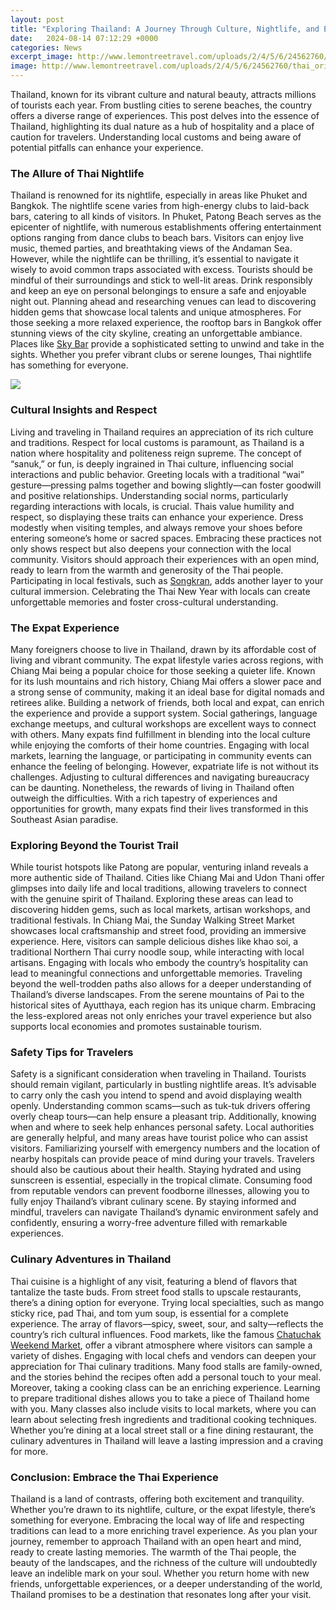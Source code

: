 ```yaml
---
layout: post
title: "Exploring Thailand: A Journey Through Culture, Nightlife, and Expat Life"
date:   2024-08-14 07:12:29 +0000
categories: News
excerpt_image: http://www.lemontreetravel.com/uploads/2/4/5/6/24562760/thai_orig.png
image: http://www.lemontreetravel.com/uploads/2/4/5/6/24562760/thai_orig.png
---
```


Thailand, known for its vibrant culture and natural beauty, attracts millions of tourists each year. From bustling cities to serene beaches, the country offers a diverse range of experiences. This post delves into the essence of Thailand, highlighting its dual nature as a hub of hospitality and a place of caution for travelers. Understanding local customs and being aware of potential pitfalls can enhance your experience.
### The Allure of Thai Nightlife
Thailand is renowned for its nightlife, especially in areas like Phuket and Bangkok. The nightlife scene varies from high-energy clubs to laid-back bars, catering to all kinds of visitors. In Phuket, Patong Beach serves as the epicenter of nightlife, with numerous establishments offering entertainment options ranging from dance clubs to beach bars. Visitors can enjoy live music, themed parties, and breathtaking views of the Andaman Sea.
However, while the nightlife can be thrilling, it’s essential to navigate it wisely to avoid common traps associated with excess. Tourists should be mindful of their surroundings and stick to well-lit areas. Drink responsibly and keep an eye on personal belongings to ensure a safe and enjoyable night out. Planning ahead and researching venues can lead to discovering hidden gems that showcase local talents and unique atmospheres.
For those seeking a more relaxed experience, the rooftop bars in Bangkok offer stunning views of the city skyline, creating an unforgettable ambiance. Places like [Sky Bar](https://fr.edu.vn/en/Sky_Bar_(Bangkok)) provide a sophisticated setting to unwind and take in the sights. Whether you prefer vibrant clubs or serene lounges, Thai nightlife has something for everyone.

![](http://www.lemontreetravel.com/uploads/2/4/5/6/24562760/thai_orig.png)
### Cultural Insights and Respect
Living and traveling in Thailand requires an appreciation of its rich culture and traditions. Respect for local customs is paramount, as Thailand is a nation where hospitality and politeness reign supreme. The concept of “sanuk,” or fun, is deeply ingrained in Thai culture, influencing social interactions and public behavior. Greeting locals with a traditional “wai” gesture—pressing palms together and bowing slightly—can foster goodwill and positive relationships.
Understanding social norms, particularly regarding interactions with locals, is crucial. Thais value humility and respect, so displaying these traits can enhance your experience. Dress modestly when visiting temples, and always remove your shoes before entering someone’s home or sacred spaces. Embracing these practices not only shows respect but also deepens your connection with the local community.
Visitors should approach their experiences with an open mind, ready to learn from the warmth and generosity of the Thai people. Participating in local festivals, such as [Songkran](https://fr.edu.vn/en/Songkran), adds another layer to your cultural immersion. Celebrating the Thai New Year with locals can create unforgettable memories and foster cross-cultural understanding.
### The Expat Experience
Many foreigners choose to live in Thailand, drawn by its affordable cost of living and vibrant community. The expat lifestyle varies across regions, with Chiang Mai being a popular choice for those seeking a quieter life. Known for its lush mountains and rich history, Chiang Mai offers a slower pace and a strong sense of community, making it an ideal base for digital nomads and retirees alike.
Building a network of friends, both local and expat, can enrich the experience and provide a support system. Social gatherings, language exchange meetups, and cultural workshops are excellent ways to connect with others. Many expats find fulfillment in blending into the local culture while enjoying the comforts of their home countries. Engaging with local markets, learning the language, or participating in community events can enhance the feeling of belonging.
However, expatriate life is not without its challenges. Adjusting to cultural differences and navigating bureaucracy can be daunting. Nonetheless, the rewards of living in Thailand often outweigh the difficulties. With a rich tapestry of experiences and opportunities for growth, many expats find their lives transformed in this Southeast Asian paradise.
### Exploring Beyond the Tourist Trail
While tourist hotspots like Patong are popular, venturing inland reveals a more authentic side of Thailand. Cities like Chiang Mai and Udon Thani offer glimpses into daily life and local traditions, allowing travelers to connect with the genuine spirit of Thailand. Exploring these areas can lead to discovering hidden gems, such as local markets, artisan workshops, and traditional festivals.
In Chiang Mai, the Sunday Walking Street Market showcases local craftsmanship and street food, providing an immersive experience. Here, visitors can sample delicious dishes like khao soi, a traditional Northern Thai curry noodle soup, while interacting with local artisans. Engaging with locals who embody the country’s hospitality can lead to meaningful connections and unforgettable memories.
Traveling beyond the well-trodden paths also allows for a deeper understanding of Thailand’s diverse landscapes. From the serene mountains of Pai to the historical sites of Ayutthaya, each region has its unique charm. Embracing the less-explored areas not only enriches your travel experience but also supports local economies and promotes sustainable tourism.
### Safety Tips for Travelers
Safety is a significant consideration when traveling in Thailand. Tourists should remain vigilant, particularly in bustling nightlife areas. It’s advisable to carry only the cash you intend to spend and avoid displaying wealth openly. Understanding common scams—such as tuk-tuk drivers offering overly cheap tours—can help ensure a pleasant trip. 
Additionally, knowing when and where to seek help enhances personal safety. Local authorities are generally helpful, and many areas have tourist police who can assist visitors. Familiarizing yourself with emergency numbers and the location of nearby hospitals can provide peace of mind during your travels.
Travelers should also be cautious about their health. Staying hydrated and using sunscreen is essential, especially in the tropical climate. Consuming food from reputable vendors can prevent foodborne illnesses, allowing you to fully enjoy Thailand’s vibrant culinary scene.
By staying informed and mindful, travelers can navigate Thailand’s dynamic environment safely and confidently, ensuring a worry-free adventure filled with remarkable experiences.
### Culinary Adventures in Thailand
Thai cuisine is a highlight of any visit, featuring a blend of flavors that tantalize the taste buds. From street food stalls to upscale restaurants, there’s a dining option for everyone. Trying local specialties, such as mango sticky rice, pad Thai, and tom yum soup, is essential for a complete experience. The array of flavors—spicy, sweet, sour, and salty—reflects the country’s rich cultural influences.
Food markets, like the famous [Chatuchak Weekend Market](https://fr.edu.vn/en/Chatuchak_Weekend_Market), offer a vibrant atmosphere where visitors can sample a variety of dishes. Engaging with local chefs and vendors can deepen your appreciation for Thai culinary traditions. Many food stalls are family-owned, and the stories behind the recipes often add a personal touch to your meal.
Moreover, taking a cooking class can be an enriching experience. Learning to prepare traditional dishes allows you to take a piece of Thailand home with you. Many classes also include visits to local markets, where you can learn about selecting fresh ingredients and traditional cooking techniques.
Whether you’re dining at a local street stall or a fine dining restaurant, the culinary adventures in Thailand will leave a lasting impression and a craving for more.
### Conclusion: Embrace the Thai Experience
Thailand is a land of contrasts, offering both excitement and tranquility. Whether you’re drawn to its nightlife, culture, or the expat lifestyle, there’s something for everyone. Embracing the local way of life and respecting traditions can lead to a more enriching travel experience.
As you plan your journey, remember to approach Thailand with an open heart and mind, ready to create lasting memories. The warmth of the Thai people, the beauty of the landscapes, and the richness of the culture will undoubtedly leave an indelible mark on your soul. Whether you return home with new friends, unforgettable experiences, or a deeper understanding of the world, Thailand promises to be a destination that resonates long after your visit.